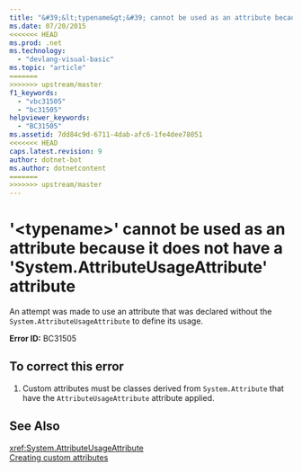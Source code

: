 ```yaml
---
title: "&#39;&lt;typename&gt;&#39; cannot be used as an attribute because it does not have a &#39;System.AttributeUsageAttribute&#39; attribute"
ms.date: 07/20/2015
<<<<<<< HEAD
ms.prod: .net
ms.technology: 
  - "devlang-visual-basic"
ms.topic: "article"
=======
>>>>>>> upstream/master
f1_keywords: 
  - "vbc31505"
  - "bc31505"
helpviewer_keywords: 
  - "BC31505"
ms.assetid: 7dd84c9d-6711-4dab-afc6-1fe4dee78051
<<<<<<< HEAD
caps.latest.revision: 9
author: dotnet-bot
ms.author: dotnetcontent
=======
>>>>>>> upstream/master
---
```

# &#39;&lt;typename&gt;&#39; cannot be used as an attribute because it does not have a &#39;System.AttributeUsageAttribute&#39; attribute
An attempt was made to use an attribute that was declared without the `System.AttributeUsageAttribute` to define its usage.  
  
 **Error ID:** BC31505  
  
## To correct this error  
  
1.  Custom attributes must be classes derived from `System.Attribute` that have the `AttributeUsageAttribute` attribute applied.  
  
## See Also  
 <xref:System.AttributeUsageAttribute>  
 [Creating custom attributes](~/docs/visual-basic/programming-guide/concepts/attributes/creating-custom-attributes.md)
